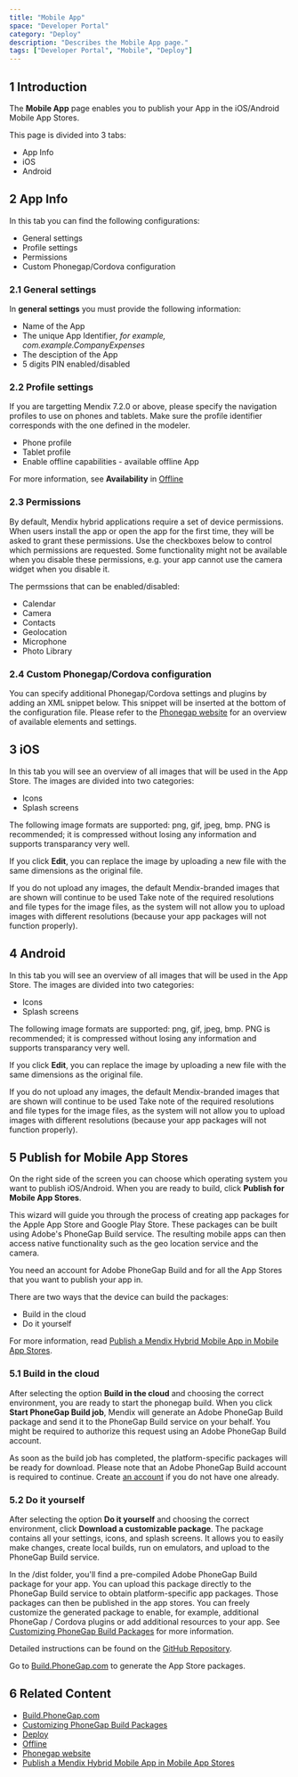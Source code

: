 ```yaml
---
title: "Mobile App"
space: "Developer Portal"
category: "Deploy"
description: "Describes the Mobile App page."
tags: ["Developer Portal", "Mobile", "Deploy"]
---
```


## 1 Introduction

The **Mobile App** page enables you to publish your App in the iOS/Android Mobile App Stores.

This page is divided into 3 tabs:

*   App Info
*   iOS
*   Android

## 2 App Info

In this tab you can find the following configurations:

*   General settings
*   Profile settings
*   Permissions
*   Custom Phonegap/Cordova configuration

### 2.1 General settings

In **general settings** you must provide the following information:

*   Name of the App
*   The unique App Identifier, *for example, com.example.CompanyExpenses*
*   The desciption of the App
*   5 digits PIN enabled/disabled

### 2.2 Profile settings

If you are targetting Mendix 7.2.0 or above, please specify the navigation profiles to use on phones and tablets. 
Make sure the profile identifier corresponds with the one defined in the modeler.

*   Phone profile
*   Tablet profile
*   Enable offline capabilities - available offline App

For more information, see **Availability** in [Offline](https://docs.mendix.com/refguide/offline)

### 2.3 Permissions

By default, Mendix hybrid applications require a set of device permissions. 
When users install the app or open the app for the first time, they will be asked to grant these permissions. 
Use the checkboxes below to control which permissions are requested. 
Some functionality might not be available when you disable these permissions, e.g. your app cannot use the camera widget when you disable it.

The permssions that can be enabled/disabled:

*   Calendar
*   Camera
*   Contacts
*   Geolocation
*   Microphone
*   Photo Library

### 2.4 Custom Phonegap/Cordova configuration

You can specify additional Phonegap/Cordova settings and plugins by adding an XML snippet below. 
This snippet will be inserted at the bottom of the configuration file.
Please refer to the [Phonegap website](https://cordova.apache.org/docs/en/latest/config_ref/) for an overview of available elements and settings.

## 3 iOS

In this tab you will see an overview of all images that will be used in the App Store.
The images are divided into two categories:

*   Icons
*   Splash screens

The following image formats are supported: png, gif, jpeg, bmp. PNG is recommended; it is compressed without losing any information and supports transparancy very well.

If you click **Edit**, you can replace the image by uploading a new file with the same dimensions as the original file.

If you do not upload any images, the default Mendix-branded images that are shown will continue to be used
Take note of the required resolutions and file types for the image files, as the system will not allow you to upload images with different resolutions (because your app packages will not function properly).

## 4 Android

In this tab you will see an overview of all images that will be used in the App Store.
The images are divided into two categories:

*   Icons
*   Splash screens

The following image formats are supported: png, gif, jpeg, bmp. PNG is recommended; it is compressed without losing any information and supports transparancy very well.

If you click **Edit**, you can replace the image by uploading a new file with the same dimensions as the original file.

If you do not upload any images, the default Mendix-branded images that are shown will continue to be used
Take note of the required resolutions and file types for the image files, as the system will not allow you to upload images with different resolutions (because your app packages will not function properly).

## 5 Publish for Mobile App Stores

On the right side of the screen you can choose which operating system you want to publish iOS/Android.
When you are ready to build, click **Publish for Mobile App Stores**.

This wizard will guide you through the process of creating app packages for the Apple App Store and Google Play Store. These packages can be built using Adobe's PhoneGap Build service. The resulting mobile apps can then access native functionality such as the geo location service and the camera. 

You need an account for Adobe PhoneGap Build and for all the App Stores that you want to publish your app in.

There are two ways that the device can build the packages:

*   Build in the cloud
*   Do it yourself

For more information, read [Publish a Mendix Hybrid Mobile App in Mobile App Stores](/howto/mobile/publishing-a-mendix-hybrid-mobile-app-in-mobile-app-stores).

### 5.1 Build in the cloud

After selecting the option **Build in the cloud** and choosing the correct environment, you are ready to start the phonegap build.
When you click **Start PhoneGap Build job**, Mendix will generate an Adobe PhoneGap Build package and send it to the PhoneGap Build service on your behalf. You might be required to authorize this request using an Adobe PhoneGap Build account. 

As soon as the build job has completed, the platform-specific packages will be ready for download. 
Please note that an Adobe PhoneGap Build account is required to continue. Create [an account](https://build.phonegap.com/plans) if you do not have one already.

### 5.2 Do it yourself

After selecting the option **Do it yourself** and choosing the correct environment, click **Download a customizable package**. The package contains all your settings, icons, and splash screens. It allows you to easily make changes, create local builds, run on emulators, and upload to the PhoneGap Build service. 

In the /dist folder, you'll find a pre-compiled Adobe PhoneGap Build package for your app. You can upload this package directly to the PhoneGap Build service to obtain platform-specific app packages. Those packages can then be published in the app stores. 
You can freely customize the generated package to enable, for example, additional PhoneGap / Cordova plugins or add additional resources to your app. See [Customizing PhoneGap Build Packages](/refguide/customizing-phonegap-build-packages) for more information. 

Detailed instructions can be found on the [GitHub Repository](https://github.com/mendix/hybrid-app-template). 

Go to [Build.PhoneGap.com](https://build.phonegap.com/) to generate the App Store packages.

## 6 Related Content

*   [Build.PhoneGap.com](https://build.phonegap.com/)
*   [Customizing PhoneGap Build Packages](/refguide/customizing-phonegap-build-packages)   
*   [Deploy](/developerportal/deploy)
*   [Offline](https://docs.mendix.com/refguide/offline)
*   [Phonegap website](https://cordova.apache.org/docs/en/latest/config_ref/)
*   [Publish a Mendix Hybrid Mobile App in Mobile App Stores](/howto/mobile/publishing-a-mendix-hybrid-mobile-app-in-mobile-app-stores)
